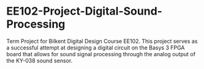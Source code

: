 # EE102-Project-Digital-Sound-Processing
Term Project for Bilkent Digital Design Course EE102.
This project serves as a successful attempt at designing a digital circuit on the Basys 3 FPGA board that allows for sound signal processing
through the analog output of the KY-038 sound sensor.
